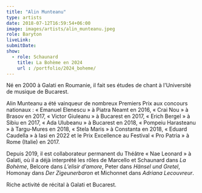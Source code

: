 ```yaml
---
title: "Alin Munteanu"
type: artists
date: 2018-07-12T16:59:54+06:00
image: images/artists/alin_munteanu.jpeg
role: Baryton
liveLink: 
submitDate: 
show:
  - role: Schaunard
    title: La Bohème en 2024
    url : /portfolio/2024_boheme/
---
```


Né en 2000 à Galati en Roumanie, il fait ses études de chant à l’Université de musique de Bucarest.

Alin Munteanu a été vainqueur de nombreux Premiers Prix aux concours nationaux :
« Emanuel Elenescu » à Piatra Neamt en 2016, 
« Crai Nou » à Brasov en 2017, « Victor Giuleanu » à Bucarest en 2017, « Erich Bergel » à Sibiu en 2017,
« Ada Ulubeanu » à Bucarest en 2018, « Pompeiu Harasteanu » à Targu-Mures en 2018, 
« Stela Maris » à Constanta en 2018, « Eduard Caudella » à Iasi en 2022 et le Prix Excellence 
au Festival « Pro Patria » à Rome (Italie) en 2017.

Depuis 2019, il est collaborateur permanent du Théâtre « Nae Leonard » à Galati, 
où il a déjà interprété les rôles de Marcello et Schaunard dans *La Bohème*, Belcore dans *L’elisir d’amore*,
Peter dans *Hänsel und Gretel*, Homonay dans *Der Zigeunerbaron* et Michonnet dans *Adriana Lecouvreur*.

Riche activité de récital à Galati et Bucarest.
